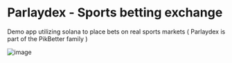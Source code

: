 
# Parlaydex - Sports betting exchange

Demo app utilizing solana to place bets on real sports markets ( Parlaydex is part of the PikBetter family )

![image](https://github.com/user-attachments/assets/4439c997-960c-46a5-bd05-2f07727ad30b)

